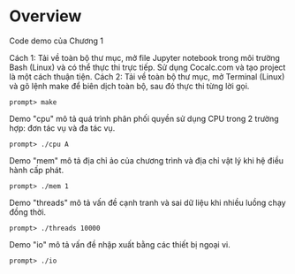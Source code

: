 # Overview

Code demo của Chương 1

Cách 1: Tải về toàn bộ thư mục, mở file Jupyter notebook trong môi trường Bash (Linux) và có thể thực thi trực tiếp. Sử dụng Cocalc.com và tạo project là một cách thuận tiện.
Cách 2: Tải về toàn bộ thư mục, mở Terminal (Linux) và gõ lệnh make để biên dịch toàn bộ, sau đó thực thi từng lời gọi.
```
prompt> make
```

Demo "cpu" mô tả quá trình phân phối quyền sử dụng CPU trong 2 trường hợp: đơn tác vụ và đa tác vụ.

```
prompt> ./cpu A
```

Demo "mem" mô tả địa chỉ ảo của chương trình và địa chỉ vật lý khi hệ điều hành cấp phát.

```
prompt> ./mem 1
```

Demo "threads" mô tả vấn đề cạnh tranh và sai dữ liệu khi nhiều luồng chạy đồng thời.
```
prompt> ./threads 10000
```
Demo "io" mô tả vấn đề nhập xuất bằng các thiết bị ngoại vi.
```
prompt> ./io
```


